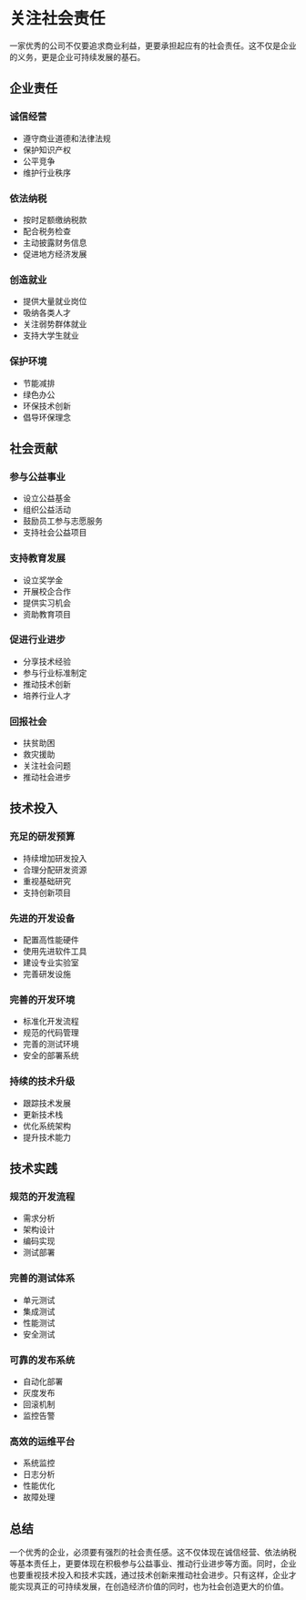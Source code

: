 # 关注社会责任

一家优秀的公司不仅要追求商业利益，更要承担起应有的社会责任。这不仅是企业的义务，更是企业可持续发展的基石。

## 企业责任

### 诚信经营
- 遵守商业道德和法律法规
- 保护知识产权
- 公平竞争
- 维护行业秩序

### 依法纳税
- 按时足额缴纳税款
- 配合税务检查
- 主动披露财务信息
- 促进地方经济发展

### 创造就业
- 提供大量就业岗位
- 吸纳各类人才
- 关注弱势群体就业
- 支持大学生就业

### 保护环境
- 节能减排
- 绿色办公
- 环保技术创新
- 倡导环保理念

## 社会贡献

### 参与公益事业
- 设立公益基金
- 组织公益活动
- 鼓励员工参与志愿服务
- 支持社会公益项目

### 支持教育发展
- 设立奖学金
- 开展校企合作
- 提供实习机会
- 资助教育项目

### 促进行业进步
- 分享技术经验
- 参与行业标准制定
- 推动技术创新
- 培养行业人才

### 回报社会
- 扶贫助困
- 救灾援助
- 关注社会问题
- 推动社会进步

## 技术投入

### 充足的研发预算
- 持续增加研发投入
- 合理分配研发资源
- 重视基础研究
- 支持创新项目

### 先进的开发设备
- 配置高性能硬件
- 使用先进软件工具
- 建设专业实验室
- 完善研发设施

### 完善的开发环境
- 标准化开发流程
- 规范的代码管理
- 完善的测试环境
- 安全的部署系统

### 持续的技术升级
- 跟踪技术发展
- 更新技术栈
- 优化系统架构
- 提升技术能力

## 技术实践

### 规范的开发流程
- 需求分析
- 架构设计
- 编码实现
- 测试部署

### 完善的测试体系
- 单元测试
- 集成测试
- 性能测试
- 安全测试

### 可靠的发布系统
- 自动化部署
- 灰度发布
- 回滚机制
- 监控告警

### 高效的运维平台
- 系统监控
- 日志分析
- 性能优化
- 故障处理

## 总结

一个优秀的企业，必须要有强烈的社会责任感。这不仅体现在诚信经营、依法纳税等基本责任上，更要体现在积极参与公益事业、推动行业进步等方面。同时，企业也要重视技术投入和技术实践，通过技术创新来推动社会进步。只有这样，企业才能实现真正的可持续发展，在创造经济价值的同时，也为社会创造更大的价值。